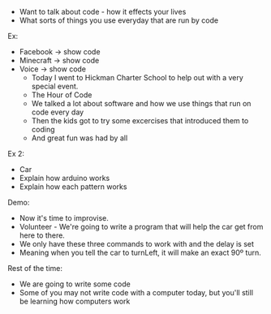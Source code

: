 - Want to talk about code - how it effects your lives
- What sorts of things you use everyday that are run by code

Ex:
- Facebook -> show code
- Minecraft -> show code
- Voice -> show code
  - Today I went to Hickman Charter School to help out with a very special
    event.
  - The Hour of Code
  - We talked a lot about software and how we use things that run on code every
    day
  - Then the kids got to try some excercises that introduced them to coding
  - And great fun was had by all

Ex 2:
- Car
- Explain how arduino works
- Explain how each pattern works

Demo:
- Now it's time to improvise.
- Volunteer - We're going to write a program that
  will help the car get from here to there.
- We only have these three commands to work with and the delay is set
- Meaning when you tell the car to turnLeft, it will make an exact 90º turn.

Rest of the time:
- We are going to write some code
- Some of you may not write code with a computer today, but you'll still be
  learning how computers work
